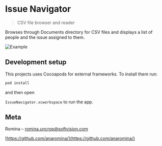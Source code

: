 # Issue Navigator
> CSV file browser and reader

Browses through Documents directory for CSV files and displays a list of people and the issue assigned to them.

![Example](https://j.gifs.com/ROZvYw.gif)

## Development setup

This projects uses Cocoapods for external frameworks. To install them run:

```sh
pod install
```
and then open

```IssueNavigator.xcworkspace``` to run the app.

## Meta

Romina – romina.uncrop@softvision.com

[https://github.com/anaromina/](https://github.com/anaromina/)

[swift-image]:https://img.shields.io/badge/swift-3.0-orange.svg
[swift-url]: https://swift.org/